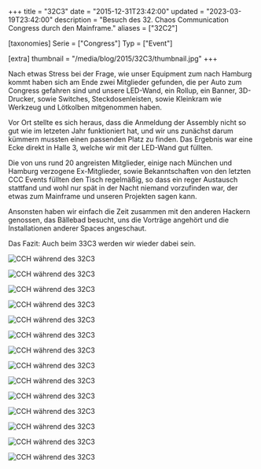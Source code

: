 +++
title = "32C3"
date = "2015-12-31T23:42:00"
updated = "2023-03-19T23:42:00"
description = "Besuch des 32. Chaos Communication Congress durch den Mainframe."
aliases = ["32C2"]

[taxonomies]
Serie = ["Congress"]
Typ = ["Event"]

[extra]
thumbnail = "/media/blog/2015/32C3/thumbnail.jpg"
+++

Nach etwas Stress bei der Frage, wie unser Equipment zum nach Hamburg kommt
haben sich am Ende zwei Mitglieder gefunden, die per Auto zum Congress gefahren
sind und unsere LED-Wand, ein Rollup, ein Banner, 3D-Drucker, sowie Switches,
Steckdosenleisten, sowie Kleinkram wie Werkzeug und Lötkolben mitgenommen haben.

Vor Ort stellte es sich heraus, dass die Anmeldung der Assembly nicht so gut
wie im letzeten Jahr funktioniert hat, und wir uns zunächst darum kümmern mussten
einen passenden Platz zu finden. Das Ergebnis war eine Ecke direkt in Halle 3,
welche wir mit der LED-Wand gut füllten.

Die von uns rund 20 angreisten Mitglieder, einige nach München und Hamburg
verzogene Ex-Mitglieder, sowie Bekanntschaften von den letzten CCC Events
füllten den Tisch regelmäßig, so dass ein reger Austausch stattfand und wohl
nur spät in der Nacht niemand vorzufinden war, der etwas zum Mainframe und
unseren Projekten sagen kann.

Ansonsten haben wir einfach die Zeit zusammen mit den anderen Hackern genossen,
das Bällebad besucht, uns die Vorträge angehört und die Installationen anderer
Spaces angeschaut.

Das Fazit: Auch beim 33C3 werden wir wieder dabei sein.

![CCH während des 32C3](/media/blog/2015/32C3/IMG_4509.JPG)

![CCH während des 32C3](/media/blog/2015/32C3/IMG_4518.JPG)

![CCH während des 32C3](/media/blog/2015/32C3/IMG_4532.JPG)

![CCH während des 32C3](/media/blog/2015/32C3/IMG_4551.JPG)

![CCH während des 32C3](/media/blog/2015/32C3/IMG_4551.JPG)

![CCH während des 32C3](/media/blog/2015/32C3/IMG_4566.JPG)

![CCH während des 32C3](/media/blog/2015/32C3/IMG_4569.JPG)

![CCH während des 32C3](/media/blog/2015/32C3/IMG_4573.JPG)

![CCH während des 32C3](/media/blog/2015/32C3/IMG_4574.JPG)

![CCH während des 32C3](/media/blog/2015/32C3/IMG_4575.JPG)

![CCH während des 32C3](/media/blog/2015/32C3/IMG_4576.JPG)

![CCH während des 32C3](/media/blog/2015/32C3/IMG_4581.JPG)

![CCH während des 32C3](/media/blog/2015/32C3/IMG_4582.JPG)

![CCH während des 32C3](/media/blog/2015/32C3/IMG_20151228_024647.JPG)

